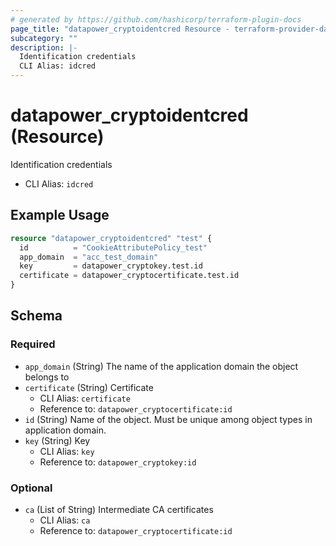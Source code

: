 ```yaml
---
# generated by https://github.com/hashicorp/terraform-plugin-docs
page_title: "datapower_cryptoidentcred Resource - terraform-provider-datapower"
subcategory: ""
description: |-
  Identification credentials
  CLI Alias: idcred
---
```


# datapower_cryptoidentcred (Resource)

Identification credentials
  - CLI Alias: `idcred`

## Example Usage

```terraform
resource "datapower_cryptoidentcred" "test" {
  id          = "CookieAttributePolicy_test"
  app_domain  = "acc_test_domain"
  key         = datapower_cryptokey.test.id
  certificate = datapower_cryptocertificate.test.id
}
```

<!-- schema generated by tfplugindocs -->
## Schema

### Required

- `app_domain` (String) The name of the application domain the object belongs to
- `certificate` (String) Certificate
  - CLI Alias: `certificate`
  - Reference to: `datapower_cryptocertificate:id`
- `id` (String) Name of the object. Must be unique among object types in application domain.
- `key` (String) Key
  - CLI Alias: `key`
  - Reference to: `datapower_cryptokey:id`

### Optional

- `ca` (List of String) Intermediate CA certificates
  - CLI Alias: `ca`
  - Reference to: `datapower_cryptocertificate:id`
